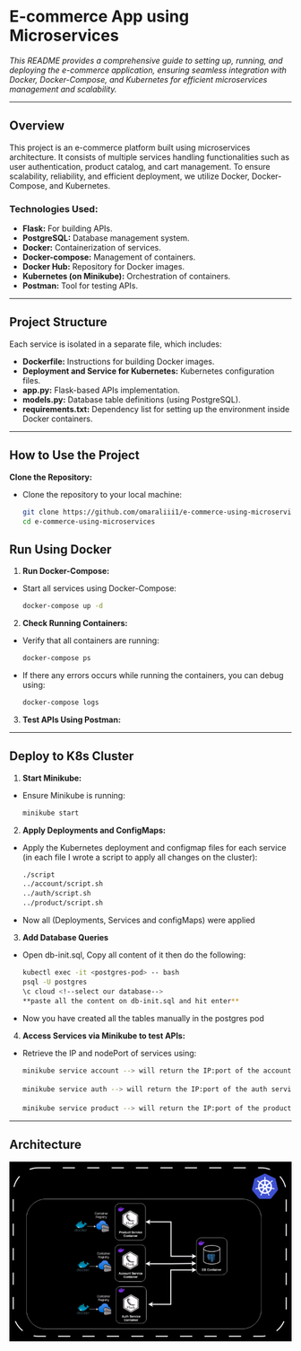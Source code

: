 # E-commerce App using Microservices

_This README provides a comprehensive guide to setting up, running, and deploying the e-commerce application, ensuring seamless integration with Docker, Docker-Compose, and Kubernetes for efficient microservices management and scalability._


---

## Overview

This project is an e-commerce platform built using microservices architecture. It consists of multiple services handling functionalities such as user authentication, product catalog, and cart management. To ensure scalability, reliability, and efficient deployment, we utilize Docker, Docker-Compose, and Kubernetes.

### Technologies Used:

- **Flask:** For building APIs.
- **PostgreSQL:** Database management system.
- **Docker:** Containerization of services.
- **Docker-compose:** Management of containers.
- **Docker Hub:** Repository for Docker images.
- **Kubernetes (on Minikube):** Orchestration of containers.
- **Postman:** Tool for testing APIs.

---

## Project Structure

Each service is isolated in a separate file, which includes:

- **Dockerfile:** Instructions for building Docker images.
- **Deployment and Service for Kubernetes:** Kubernetes configuration files.
- **app.py:** Flask-based APIs implementation.
- **models.py:** Database table definitions (using PostgreSQL).
- **requirements.txt:** Dependency list for setting up the environment inside Docker containers.

---

## How to Use the Project

**Clone the Repository:**
   - Clone the repository to your local machine:
     ```sh
     git clone https://github.com/omaraliii1/e-commerce-using-microservices.git
     cd e-commerce-using-microservices
     ```

## Run Using Docker
1. **Run Docker-Compose:**

- Start all services using Docker-Compose:
  ```sh
  docker-compose up -d
  ```

2. **Check Running Containers:**

- Verify that all containers are running:
    ```sh
    docker-compose ps
    ```

- If there any errors occurs while running the containers, you can debug using:

  ```sh
  docker-compose logs
  ```

3. **Test APIs Using Postman:**

---

## Deploy to K8s Cluster

1. **Start Minikube:**

  - Ensure Minikube is running:
    ```sh
    minikube start
    ```

2. **Apply Deployments and ConfigMaps:**

  - Apply the Kubernetes deployment and configmap files for each service (in each file I wrote a script to apply all changes on the cluster):
    ```sh
    ./script
    ../account/script.sh
    ../auth/script.sh
    ../product/script.sh
    ```
  - Now all (Deployments, Services and configMaps) were applied  

3. **Add Database Queries**
  - Open db-init.sql, Copy all content of it then do the following:

    ```sh
    kubectl exec -it <postgres-pod> -- bash
    psql -U postgres 
    \c cloud <!--select our database-->
    **paste all the content on db-init.sql and hit enter**
    ``` 
  - Now you have created all the tables manually in the postgres pod
 
4. **Access Services via Minikube to test APIs:**
  - Retrieve the IP and nodePort of services using:
     ```sh
     minikube service account --> will return the IP:port of the account service 

     minikube service auth --> will return the IP:port of the auth service 

     minikube service product --> will return the IP:port of the product service 
     ```

---

## Architecture 

![alt text](architecture.png)